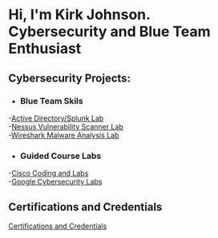 <h1>Hi, I'm Kirk Johnson. <br/> <a >Cybersecurity and Blue Team Enthusiast</a>

<h2> Cybersecurity Projects:</h2>




- <h3>Blue Team Skils</b>
-[Active Directory/Splunk Lab](https://github.com/KirkDJohnson/Active-Directory)<br/>
-[Nessus Vulnerability Scanner Lab](https://github.com/KirkDJohnson/Nesses-Vulnerability-Lab)<br/>
-[Wireshark Malware Analysis Lab](https://github.com/KirkDJohnson/Wireshark)<br/>

- <h3>Guided Course Labs</b>
-[Cisco Coding and Labs](https://github.com/KirkDJohnson/Cisco-Cybersecurity)<br/>
-[Google Cybersecurity Labs](https://github.com/KirkDJohnson/Google-Cybersecurity-Labs)


<h2>Certifications and Credentials</h2>
 
[Certifications and Credentials](https://github.com/KirkDJohnson/Certifications-and-Credentials/tree/main)  



[linkedin]: https://linkedin.com

<!--
**KirkDJohnson/KirkDJohnson** is a ✨ _special_ ✨ repository because its `README.md` (this file) appears on your GitHub profile.

Here are some ideas to get you started:

- 🔭 I’m currently working on ...
- 🌱 I’m currently learning ...
- 👯 I’m looking to collaborate on ...
- 🤔 I’m looking for help with ...
- 💬 Ask me about ...
- 📫 How to reach me: ...
- 😄 Pronouns: ...
- ⚡ Fun fact: ...
-->
